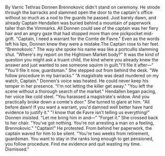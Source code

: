 By Varric Tethras
Donnen Brennokovic didn't stand on ceremony. He strode through the barracks and slammed open the door to the captain's office without so much as a nod to the guards he passed.
Just barely dawn, and already Captain Hendallen was buried behind a mountain of paperwork taller than the Vimmarks. All Donnen could see of the captain was her fiery hair and an angry gaze that had stopped more than one pickpocket mid-grift.
"Captain, I need a warrant for the Comte de Favre." Even as the words left his lips, Donnen knew they were a mistake.The Captain rose to her feet. "Brennokovic." The way she spoke his name was like a portcullis slamming shut. "Where's my report on the Hightown Market body?" It was the kind of question you might ask a truant child, the kind where you already knew the answer and just wanted to see someone squirm in guilt."I'll file it after—"
"You'll file it now, guardsman." She stepped out from behind the desk. "We follow procedure in my barracks."
"A magistrate was dead murdered on my watch, Captain." Donnen's voice was heated. He could never keep his temper in her presence. "I'm not letting the killer get away."
"You left the scene without a thorough search of the market." Hendallen began pacing, her voice like cold steel. "You harassed a magistrate's widow. And you practically broke down a comte's door." She turned to glare at him. "All before dawn! If you want a warrant, you'd damned well better have hard evidence to justify it."
"I know that de Favre isn't telling us everything!" Donnen insisted. "Let me bring him in and—"
"Forget it." She crossed back to her chair. "You've got nothing. You're not arresting a man on a feeling, Brennokovic."
"Captain!" He protested. From behind her paperwork, the captain waved for him to be silent.
"You're two weeks from retirement, guardsman. You want to stay in the ranks long enough to get pensioned, you follow procedure. Find me evidence and quit wasting my time. Dismissed."